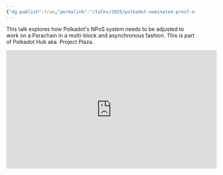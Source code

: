 ```yaml
---
{"dg-publish":true,"permalink":"/talks/2025/polkadot-nominated-proof-of-stake-in-asset-hub-migration-ahm-2025/","created":"2025-06-18T11:17:41.092+01:00","updated":"2025-06-18T11:18:05.651+01:00"}
---
```


This talk explores how Polkadot's NPoS system needs to be adjusted to work on a Parachain in a multi-block and asynchronous fashion. This is part of Polkadot Hub aka. Project Plaza.

<iframe width="560" height="315" src="https://www.youtube.com/embed/QlZDIuSIYmE?si=EIcXtHRo-klEsUJT" title="YouTube video player" frameborder="0" allow="accelerometer; autoplay; clipboard-write; encrypted-media; gyroscope; picture-in-picture; web-share" referrerpolicy="strict-origin-when-cross-origin" allowfullscreen></iframe>